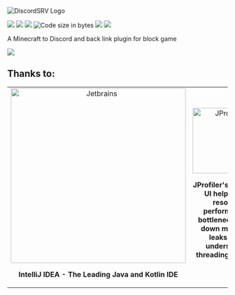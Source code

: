 ![](https://lol.scarsz.me/AiKvTS/Logo-filled-stroke.png "DiscordSRV Logo")

[![](https://discord.com/api/guilds/135634590575493120/widget.png)](https://discordsrv.com/discord "Discord")
[![](https://img.shields.io/github/release/DiscordSRV/DiscordSRV.svg)](https://github.com/DiscordSRV/DiscordSRV/releases/latest "Latest release")
[![](https://img.shields.io/github/downloads/DiscordSRV/DiscordSRV/total.svg)](https://github.com/DiscordSRV/DiscordSRV/releases/latest "GitHub downloads")
![](https://img.shields.io/github/languages/code-size/DiscordSRV/DiscordSRV.svg "Code size in bytes")
[![](https://img.shields.io/github/contributors/DiscordSRV/DiscordSRV.svg)](https://github.com/DiscordSRV/DiscordSRV/graphs/contributors "GitHub contributors")
[![](https://img.shields.io/github/license/DiscordSRV/DiscordSRV.svg)](https://github.com/DiscordSRV/DiscordSRV/blob/master/LICENSE "License")

A Minecraft to Discord and back link plugin for block game

[![](https://bstats.org/signatures/bukkit/DiscordSRV.svg)](https://bstats.org/plugin/bukkit/DiscordSRV/387 "DiscordSRV on bStats")

## Thanks to:
<table>
    <tr>
        <td align="center" width="50%">
            <a href="https://www.jetbrains.com/idea/"><img src="https://resources.jetbrains.com/storage/products/company/brand/logos/jetbrains.svg" alt="Jetbrains" width="400px"></a>
            <p><strong>IntelliJ IDEA - The Leading Java and Kotlin IDE</strong></a></p>
        </td>
        <td align="center" width="50%">
            <a href="http://www.ej-technologies.com/products/jprofiler/overview.html"><img src="https://www.ej-technologies.com/images/product_banners/jprofiler_large.png" alt="JProfiler" width="150px"></img></a>
            <p><strong>JProfiler's intuitive UI helps you resolve performance bottlenecks, pin down memory leaks and understand threading issues.</strong></p>
        </td>
    </tr>
</table>
